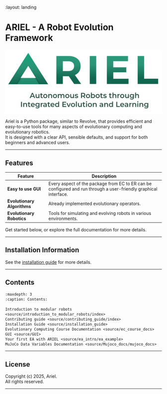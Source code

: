 :layout: landing

# ARIEL - A Robot Evolution Framework

![Ariel Logo](resources/ariel_logo.svg)


Ariel is a Python package, similar to Revolve, that provides efficient and easy-to-use tools for many aspects of evolutionary computing and evolutionary robotics.  
It is designed with a clear API, sensible defaults, and support for both beginners and advanced users.

---

## Features

| Feature                     | Description                                                                                                      |
| --------------------------- | ---------------------------------------------------------------------------------------------------------------- |
| **Easy to use GUI**         | Every aspect of the package from EC to ER can be configured and run through a user-friendly graphical interface. |
| **Evolutionary Algorithms** | Already implemented evolutionary operators.                                                                      |
| **Evolutionary Robotics**   | Tools for simulating and evolving robots in various environments.                                                |


Get started below, or explore the full documentation for more details.

---

## Installation Information

See the [installation guide](source/installation_guide.md) for more details.

---

## Contents

```{toctree}
:maxdepth: 3
:caption: Contents:

Introduction to modular robots <source/introduction_to_modular_robots/index>
Contributing guide <source/contributing_guide/index>
Installation Guide <source/installation_guide>
Evolutionary Computing Course Documentation <source/ec_course_docs>
GUI <source/GUI>
Your first EA with ARIEL <source/ea_intro/ea_example>
MuJoCo Data Variables Documentation <source/Mujoco_docs/mujoco_docs>
```
---

## License

Copyright (c) 2025, Ariel.  
All rights reserved.

---